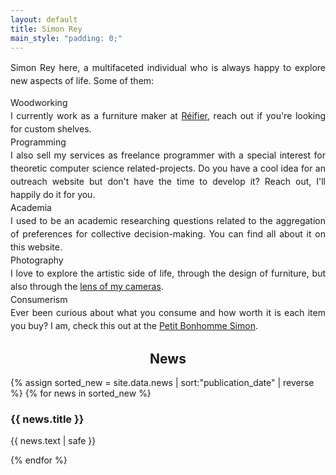 ```yaml
---
layout: default
title: Simon Rey
main_style: "padding: 0;"
---
```


<div id="newsbox">
<div id ="newscontent" style="line-height: 1.5; text-align: justify;" markdown="1">

Simon Rey here, a multifaceted individual who is always happy to explore new aspects of life. Some of them:

<div id="life-aspects-list">
<div class="life-aspect-header">Woodworking</div><div class="life-aspect-text">I currently work as a furniture maker at <a href="https://reifier.nl" alt="Link to Réifier, furniture making company in Amsterdam.">Réifier</a>, reach out if you're looking for custom shelves.</div>
<div class="life-aspect-header">Programming</div><div class="life-aspect-text"> I also sell my services as freelance programmer with a special interest for theoretic computer science related-projects. Do you have a cool idea for an outreach website but don't have the time to develop it? Reach out, I'll happily do it for you.</div>
<div class="life-aspect-header">Academia</div><div class="life-aspect-text"> I used to be an academic researching questions related to the aggregation of preferences for collective decision-making. You can find all about it on this website.</div>
<div class="life-aspect-header">Photography</div><div class="life-aspect-text"> I love to explore the artistic side of life, through the design of furniture, but also through the <a href="https://photos.simonrey.fr" alt="Link to the photo website of Simon Rey">lens of my cameras</a>.</div>
<div class="life-aspect-header">Consumerism</div><div class="life-aspect-text"> Ever been curious about what you consume and how worth it is each item you buy? I am, check this out at the <a href="https://petitbonhomme.eu/" alt="Link to the website Petit Bonhomme Simon.">Petit Bonhomme Simon</a>.</div>
</div>

</div>

<div id="newscol">
<h2 style="text-align: center;">News</h2>

{% assign sorted_new = site.data.news | sort:"publication_date" | reverse %}
{% for news in sorted_new %}

<div id="news">
<h3> {{ news.title }} </h3>
<p>	{{ news.text | safe }} </p>
</div> 
{% endfor %}
<div id="news"></div>
</div>